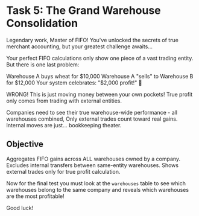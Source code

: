 # Task 5: The Grand Warehouse Consolidation

Legendary work, Master of FIFO! You've unlocked the secrets of true merchant accounting, but your greatest challenge awaits...

Your perfect FIFO calculations only show one piece of a vast trading entity. But there is one last problem:

Warehouse A buys wheat for $10,000
Warehouse A "sells" to Warehouse B for $12,000
Your system celebrates: "$2,000 profit!" 🎉

WRONG! This is just moving money between your own pockets! True profit only comes from trading with external entities.


Companies need to see their true warehouse-wide performance - all warehouses combined, Only external trades count toward real gains. Internal moves are just... bookkeeping theater.

## Objective

Aggregates FIFO gains across ALL warehouses owned by a company.
Excludes internal transfers between same-entity warehouses.
Shows external trades only for true profit calculation.

Now for the final test you must look at the `warehouses` table to see which warehouses belong to the same company and 
reveals which warehouses are the most profitable!

Good luck!